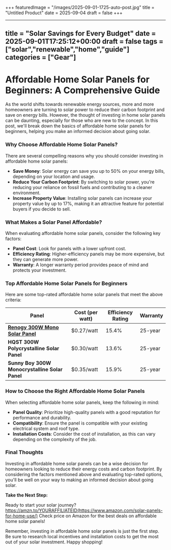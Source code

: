+++
featuredImage = "/images/2025-09-01-1725-auto-post.jpg"
title = "Untitled Product"
date = 2025-09-04
draft = false
+++

---
title = "Solar Savings for Every Budget"
date = 2025-09-01T17:25:12+00:00
draft = false
tags = ["solar","renewable","home","guide"]
categories = ["Gear"]
---

**Affordable Home Solar Panels for Beginners: A Comprehensive Guide**
============================================================

As the world shifts towards renewable energy sources, more and more homeowners are turning to solar power to reduce their carbon footprint and save on energy bills. However, the thought of investing in home solar panels can be daunting, especially for those who are new to the concept. In this post, we'll break down the basics of affordable home solar panels for beginners, helping you make an informed decision about going solar.

### Why Choose Affordable Home Solar Panels?

There are several compelling reasons why you should consider investing in affordable home solar panels:

* **Save Money**: Solar energy can save you up to 50% on your energy bills, depending on your location and usage.
* **Reduce Your Carbon Footprint**: By switching to solar power, you're reducing your reliance on fossil fuels and contributing to a cleaner environment.
* **Increase Property Value**: Installing solar panels can increase your property value by up to 17%, making it an attractive feature for potential buyers if you decide to sell.

### What Makes a Solar Panel Affordable?

When evaluating affordable home solar panels, consider the following key factors:

* **Panel Cost**: Look for panels with a lower upfront cost.
* **Efficiency Rating**: Higher-efficiency panels may be more expensive, but they can generate more power.
* **Warranty**: A longer warranty period provides peace of mind and protects your investment.

### Top Affordable Home Solar Panels for Beginners

Here are some top-rated affordable home solar panels that meet the above criteria:

| Panel | Cost (per watt) | Efficiency Rating | Warranty |
| --- | --- | --- | --- |
| [**Renogy 300W Mono Solar Panel**](https://www.amazon.com/Renogy-300W-Mono-Solar-Panel/dp/B07D74Y5RY/) | $0.27/watt | 15.4% | 25-year |
| **HQST 300W Polycrystalline Solar Panel** | $0.30/watt | 13.6% | 25-year |
| **Sunny Boy 300W Monocrystalline Solar Panel** | $0.35/watt | 15.9% | 25-year |

### How to Choose the Right Affordable Home Solar Panels

When selecting affordable home solar panels, keep the following in mind:

* **Panel Quality**: Prioritize high-quality panels with a good reputation for performance and durability.
* **Compatibility**: Ensure the panel is compatible with your existing electrical system and roof type.
* **Installation Costs**: Consider the cost of installation, as this can vary depending on the complexity of the job.

### Final Thoughts

Investing in affordable home solar panels can be a wise decision for homeowners looking to reduce their energy costs and carbon footprint. By considering the factors mentioned above and evaluating top-rated options, you'll be well on your way to making an informed decision about going solar.

**Take the Next Step:**

Ready to start your solar journey? https://amzn.to/YOURAFFILIATEID(https://www.amazon.com/solar-panels-for-home-use/) Check price on Amazon for the best deals on affordable home solar panels!

Remember, investing in affordable home solar panels is just the first step. Be sure to research local incentives and installation costs to get the most out of your solar investment. Happy shopping!
